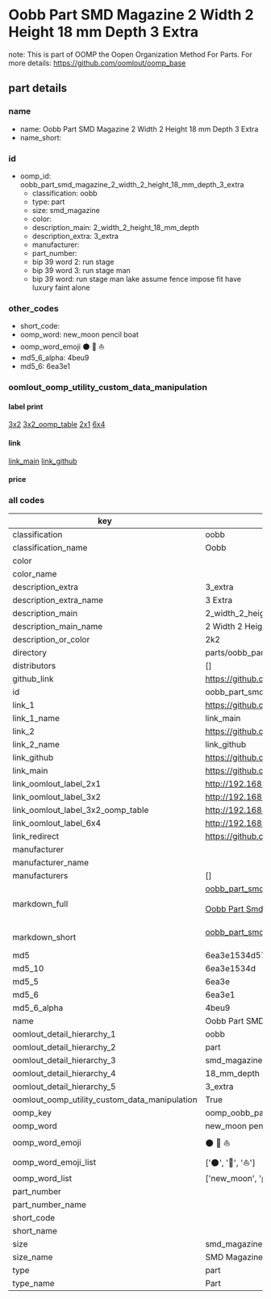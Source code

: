 # Oobb Part SMD Magazine 2 Width 2 Height 18 mm Depth 3 Extra  

note: This is part of OOMP the Oopen Organization Method For Parts. For more details: https://github.com/oomlout/oomp_base

##  part details
  







### name
* name: Oobb Part SMD Magazine 2 Width 2 Height 18 mm Depth 3 Extra
* name_short: 
### id
* oomp_id: oobb_part_smd_magazine_2_width_2_height_18_mm_depth_3_extra
  * classification: oobb
  * type: part
  * size: smd_magazine
  * color: 
  * description_main: 2_width_2_height_18_mm_depth
  * description_extra: 3_extra
  * manufacturer: 
  * part_number: 
  * bip 39 word 2: run stage
  * bip 39 word 3: run stage man
  * bip 39 word: run stage man lake assume fence impose fit have luxury faint alone

### other_codes
* short_code: 
* oomp_word: new_moon pencil boat
* oomp_word_emoji :new_moon: :pencil: :boat:
* md5_6_alpha: 4beu9
* md5_6: 6ea3e1






### oomlout_oomp_utility_custom_data_manipulation
#### label print
[3x2](http://192.168.1.245:1112/?label=oomp%204beu9)
[3x2_oomp_table](http://192.168.1.108:1112/?label=oomp%204beu9)
[2x1](http://192.168.1.242:1112/?label=oomp%204beu9)
[6x4](http://192.168.1.55:1112/?label=oomp%204beu9)    

#### link

[link_main](https://github.com/oomlout/oomlout_oomp_version_1_messy/tree/main/parts/oobb_part_smd_magazine_2_width_2_height_18_mm_depth_3_extra) [link_github](https://github.com/oomlout/oomlout_oomp_version_1_messy/tree/main/parts/oobb_part_smd_magazine_2_width_2_height_18_mm_depth_3_extra)                             

#### price







### all codes 
| key | value |  
| --- | --- |  
| classification | oobb |  
| classification_name | Oobb |  
| color |  |  
| color_name |  |  
| description_extra | 3_extra |  
| description_extra_name | 3 Extra |  
| description_main | 2_width_2_height_18_mm_depth |  
| description_main_name | 2 Width 2 Height 18 mm Depth |  
| description_or_color | 2k2 |  
| directory | parts/oobb_part_smd_magazine_2_width_2_height_18_mm_depth_3_extra |  
| distributors | [] |  
| github_link | https://github.com/oomlout/oomlout_oomp_part_src/tree/main/parts/oobb_part_smd_magazine_2_width_2_height_18_mm_depth_3_extra |  
| id | oobb_part_smd_magazine_2_width_2_height_18_mm_depth_3_extra |  
| link_1 | https://github.com/oomlout/oomlout_oomp_version_1_messy/tree/main/parts/oobb_part_smd_magazine_2_width_2_height_18_mm_depth_3_extra |  
| link_1_name | link_main |  
| link_2 | https://github.com/oomlout/oomlout_oomp_version_1_messy/tree/main/parts/oobb_part_smd_magazine_2_width_2_height_18_mm_depth_3_extra |  
| link_2_name | link_github |  
| link_github | https://github.com/oomlout/oomlout_oomp_version_1_messy/tree/main/parts/oobb_part_smd_magazine_2_width_2_height_18_mm_depth_3_extra |  
| link_main | https://github.com/oomlout/oomlout_oomp_version_1_messy/tree/main/parts/oobb_part_smd_magazine_2_width_2_height_18_mm_depth_3_extra |  
| link_oomlout_label_2x1 | http://192.168.1.242:1112/?label=oomp%204beu9 |  
| link_oomlout_label_3x2 | http://192.168.1.245:1112/?label=oomp%204beu9 |  
| link_oomlout_label_3x2_oomp_table | http://192.168.1.108:1112/?label=oomp%204beu9 |  
| link_oomlout_label_6x4 | http://192.168.1.55:1112/?label=oomp%204beu9 |  
| link_redirect | https://github.com/oomlout/oomlout_oomp_version_1_messy/tree/main/parts/oobb_part_smd_magazine_2_width_2_height_18_mm_depth_3_extra |  
| manufacturer |  |  
| manufacturer_name |  |  
| manufacturers | [] |  
| markdown_full | [oobb_part_smd_magazine_2_width_2_height_18_mm_depth_3_extra](none)<br>[](none)<br>[Oobb Part Smd Magazine 2 Width 2 Height 18 Mm Depth 3 Extra](none)<br><br> |  
| markdown_short | [oobb_part_smd_magazine_2_width_2_height_18_mm_depth_3_extra](none)<br><br> |  
| md5 | 6ea3e1534d57ce3d5406f7cb0db50dea |  
| md5_10 | 6ea3e1534d |  
| md5_5 | 6ea3e |  
| md5_6 | 6ea3e1 |  
| md5_6_alpha | 4beu9 |  
| name | Oobb Part SMD Magazine 2 Width 2 Height 18 mm Depth 3 Extra |  
| oomlout_detail_hierarchy_1 | oobb |  
| oomlout_detail_hierarchy_2 | part |  
| oomlout_detail_hierarchy_3 | smd_magazine |  
| oomlout_detail_hierarchy_4 | 18_mm_depth |  
| oomlout_detail_hierarchy_5 | 3_extra |  
| oomlout_oomp_utility_custom_data_manipulation | True |  
| oomp_key | oomp_oobb_part_smd_magazine_2_width_2_height_18_mm_depth_3_extra |  
| oomp_word | new_moon pencil boat |  
| oomp_word_emoji | :new_moon: :pencil: :boat: |  
| oomp_word_emoji_list | [':new_moon:', ':pencil:', ':boat:'] |  
| oomp_word_list | ['new_moon', 'pencil', 'boat'] |  
| part_number |  |  
| part_number_name |  |  
| short_code |  |  
| short_name |  |  
| size | smd_magazine |  
| size_name | SMD Magazine |  
| type | part |  
| type_name | Part |  
